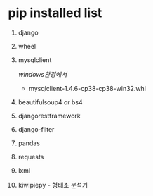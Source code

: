 # pip installed list

1. django

2. wheel

3. mysqlclient

   *windows환경에서*

   - mysqlclient-1.4.6-cp38-cp38-win32.whl

4. beautifulsoup4 or bs4

5. djangorestframework

6. django-filter

7. pandas

8. requests

9. lxml

10. kiwipiepy - 형태소 분석기

